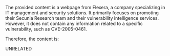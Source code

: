 The provided content is a webpage from Flexera, a company specializing in IT management and security solutions. It primarily focuses on promoting their Secunia Research team and their vulnerability intelligence services. However, it does not contain any information related to a specific vulnerability, such as CVE-2005-0461.

Therefore, the content is:

UNRELATED